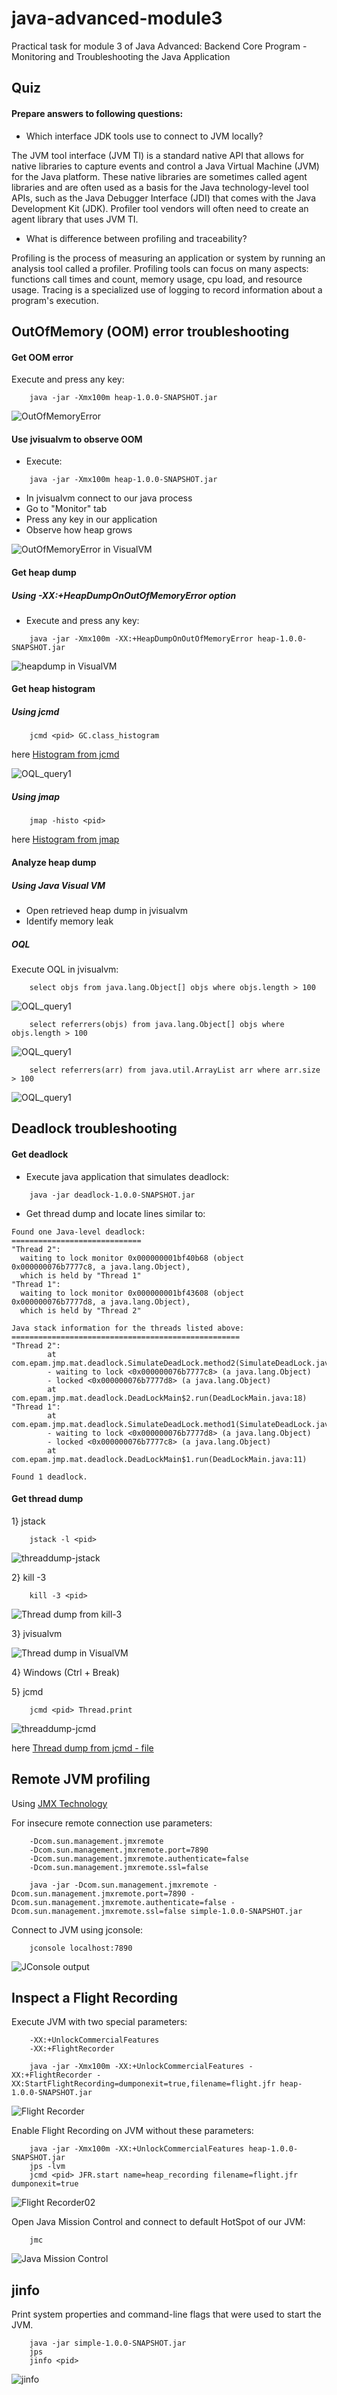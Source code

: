 # java-advanced-module3
Practical task for module 3 of Java Advanced: Backend Core Program - Monitoring and Troubleshooting the Java Application

## Quiz
#### Prepare answers to following questions:
* Which interface JDK tools use to connect to JVM locally?

The JVM tool interface (JVM TI) is a standard native API that allows for native libraries to capture events and control a Java Virtual Machine (JVM) for the Java platform. 
These native libraries are sometimes called agent libraries and are often used as a basis for the Java technology-level tool APIs, such as the Java Debugger Interface (JDI) that comes with the Java Development Kit (JDK). 
Profiler tool vendors will often need to create an agent library that uses JVM TI.

* What is difference between profiling and traceability?

Profiling is the process of measuring an application or system by running an analysis tool called a profiler. 
Profiling tools can focus on many aspects: functions call times and count, memory usage, cpu load, and resource usage. 
Tracing is a specialized use of logging to record information about a program's execution.


## OutOfMemory (OOM) error troubleshooting
#### Get OOM error
Execute and press any key:
```
    java -jar -Xmx100m heap-1.0.0-SNAPSHOT.jar
```

![OutOfMemoryError](screenshots/OOME.png)

#### Use jvisualvm to observe OOM
- Execute:

```
    java -jar -Xmx100m heap-1.0.0-SNAPSHOT.jar
```
- In jvisualvm connect to our java process
- Go to "Monitor" tab
- Press any key in our application
- Observe how heap grows

![OutOfMemoryError in VisualVM](screenshots/OOME-observed_in_VisualVM.png)

#### Get heap dump
##### Using -XX:+HeapDumpOnOutOfMemoryError option
- Execute and press any key:

```
    java -jar -Xmx100m -XX:+HeapDumpOnOutOfMemoryError heap-1.0.0-SNAPSHOT.jar
```

![heapdump in VisualVM](screenshots/OOME-heapdump_in_VisualVM.png)

#### Get heap histogram
##### Using jcmd
```
    jcmd <pid> GC.class_histogram
```
here [Histogram from jcmd](./OOME-heap-histogram-jcmd)

![OQL_query1](screenshots/OOME-heap-histogram.png)


##### Using jmap
```
    jmap -histo <pid> 
```
here [Histogram from jmap](./OOME-heap-histogram-jmap)

#### Analyze heap dump
##### Using Java Visual VM
- Open retrieved heap dump in jvisualvm
- Identify memory leak

##### OQL
Execute OQL in jvisualvm:
```
    select objs from java.lang.Object[] objs where objs.length > 100
```  
![OQL_query1](screenshots/OQL-query1-VisualVM.png) 

```
    select referrers(objs) from java.lang.Object[] objs where objs.length > 100
```
![OQL_query1](screenshots/OQL-query2-VisualVM.png)
```
    select referrers(arr) from java.util.ArrayList arr where arr.size > 100
```
![OQL_query1](screenshots/OQL-query3-VisualVM.png)




## Deadlock troubleshooting
#### Get deadlock
- Execute java application that simulates deadlock:

```
    java -jar deadlock-1.0.0-SNAPSHOT.jar
```

- Get thread dump and locate lines similar to:

```
Found one Java-level deadlock:
=============================
"Thread 2":
  waiting to lock monitor 0x000000001bf40b68 (object 0x000000076b7777c8, a java.lang.Object),
  which is held by "Thread 1"
"Thread 1":
  waiting to lock monitor 0x000000001bf43608 (object 0x000000076b7777d8, a java.lang.Object),
  which is held by "Thread 2"

Java stack information for the threads listed above:
===================================================
"Thread 2":
        at com.epam.jmp.mat.deadlock.SimulateDeadLock.method2(SimulateDeadLock.java:44)
        - waiting to lock <0x000000076b7777c8> (a java.lang.Object)
        - locked <0x000000076b7777d8> (a java.lang.Object)
        at com.epam.jmp.mat.deadlock.DeadLockMain$2.run(DeadLockMain.java:18)
"Thread 1":
        at com.epam.jmp.mat.deadlock.SimulateDeadLock.method1(SimulateDeadLock.java:24)
        - waiting to lock <0x000000076b7777d8> (a java.lang.Object)
        - locked <0x000000076b7777c8> (a java.lang.Object)
        at com.epam.jmp.mat.deadlock.DeadLockMain$1.run(DeadLockMain.java:11)

Found 1 deadlock.
```

#### Get thread dump
1} jstack
```
    jstack -l <pid>
```

![threaddump-jstack](screenshots/deadlock-thread_dump-jstack.png)


2} kill -3
```
    kill -3 <pid>
```

![Thread dump from kill-3](screenshots/deadlock-thread_dump-kill3.png)

3} jvisualvm

![Thread dump in VisualVM](screenshots/deadlock-thread_dump-jVisualVM.png.png)

4} Windows (Ctrl + Break)

5} jcmd
```
    jcmd <pid> Thread.print
```

![threaddump-jcmd](screenshots/deadlock-thread_dump-jcmd.png)

here [Thread dump from jcmd - file](./deadlock-thread_dump-jcmd.tdump)

## Remote JVM profiling
Using [JMX Technology](https://docs.oracle.com/javase/8/docs/technotes/guides/management/agent.html)

For insecure remote connection use parameters:
```
    -Dcom.sun.management.jmxremote
    -Dcom.sun.management.jmxremote.port=7890
    -Dcom.sun.management.jmxremote.authenticate=false
    -Dcom.sun.management.jmxremote.ssl=false
```
```
    java -jar -Dcom.sun.management.jmxremote -Dcom.sun.management.jmxremote.port=7890 -Dcom.sun.management.jmxremote.authenticate=false -Dcom.sun.management.jmxremote.ssl=false simple-1.0.0-SNAPSHOT.jar
```
Connect to JVM using jconsole:
```
    jconsole localhost:7890
```

![JConsole output](screenshots/JConsole.png)

## Inspect a Flight Recording
Execute JVM with two special parameters:
```
    -XX:+UnlockCommercialFeatures
    -XX:+FlightRecorder
```
```
    java -jar -Xmx100m -XX:+UnlockCommercialFeatures -XX:+FlightRecorder -XX:StartFlightRecording=dumponexit=true,filename=flight.jfr heap-1.0.0-SNAPSHOT.jar
```

![Flight Recorder](screenshots/flight_recorder.png)

Enable Flight Recording on JVM without these parameters:
```
    java -jar -Xmx100m -XX:+UnlockCommercialFeatures heap-1.0.0-SNAPSHOT.jar
    jps -lvm
    jcmd <pid> JFR.start name=heap_recording filename=flight.jfr dumponexit=true
```

![Flight Recorder02](screenshots/flight_recorder02.png)

Open Java Mission Control and connect to default HotSpot of our JVM:
```
    jmc
```

![Java Mission Control](screenshots/jmc.png)

## jinfo
Print system properties and command-line flags that were used to start the JVM.
```
    java -jar simple-1.0.0-SNAPSHOT.jar
    jps
    jinfo <pid>
```
![jinfo](screenshots/jinfo.png)



